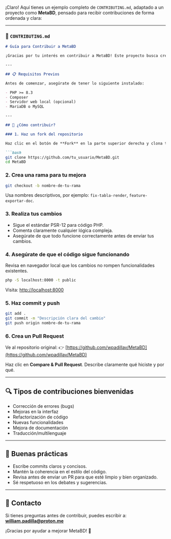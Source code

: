¡Claro! Aquí tienes un ejemplo completo de `CONTRIBUTING.md`, adaptado a un proyecto como **MetaBD**, pensado para recibir contribuciones de forma ordenada y clara:

---

### 📄 `CONTRIBUTING.md`

````markdown
# Guía para Contribuir a MetaBD

¡Gracias por tu interés en contribuir a MetaBD! Este proyecto busca crecer con la ayuda de la comunidad. A continuación, te explicamos cómo puedes participar de forma efectiva.

---

## 📋 Requisitos Previos

Antes de comenzar, asegúrate de tener lo siguiente instalado:

- PHP >= 8.3
- Composer
- Servidor web local (opcional)
- MariaDB o MySQL

---

## 🚀 ¿Cómo contribuir?

### 1. Haz un fork del repositorio

Haz clic en el botón de **Fork** en la parte superior derecha y clona tu copia local:

```bash
git clone https://github.com/tu_usuario/MetaBD.git
cd MetaBD
````

### 2. Crea una rama para tu mejora

```bash
git checkout -b nombre-de-tu-rama
```

Usa nombres descriptivos, por ejemplo: `fix-tabla-render`, `feature-exportar-doc`.

### 3. Realiza tus cambios

* Sigue el estándar PSR-12 para código PHP.
* Comenta claramente cualquier lógica compleja.
* Asegúrate de que todo funcione correctamente antes de enviar tus cambios.

### 4. Asegúrate de que el código sigue funcionando

Revisa en navegador local que los cambios no rompen funcionalidades existentes.

```bash
php -S localhost:8000 -t public
```

Visita: [http://localhost:8000](http://localhost:8000)

### 5. Haz commit y push

```bash
git add .
git commit -m "Descripción clara del cambio"
git push origin nombre-de-tu-rama
```

### 6. Crea un Pull Request

Ve al repositorio original:
👉 [https://github.com/wpadillav/MetaBD](https://github.com/wpadillav/MetaBD)

Haz clic en **Compare & Pull Request**. Describe claramente qué hiciste y por qué.

---

## 🔍 Tipos de contribuciones bienvenidas

* Corrección de errores (bugs)
* Mejoras en la interfaz
* Refactorización de código
* Nuevas funcionalidades
* Mejora de documentación
* Traducción/multilenguaje

---

## 🧼 Buenas prácticas

* Escribe commits claros y concisos.
* Mantén la coherencia en el estilo del código.
* Revisa antes de enviar un PR para que esté limpio y bien organizado.
* Sé respetuoso en los debates y sugerencias.

---

## 📧 Contacto

Si tienes preguntas antes de contribuir, puedes escribir a:
**[william.padilla@proton.me](mailto:william.padilla@proton.me)**

¡Gracias por ayudar a mejorar MetaBD! 🚀
